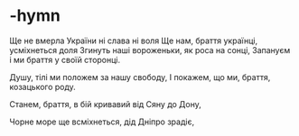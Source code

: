 ﻿# -hymn
Ще не вмерла України ні слава ні воля
Ще нам, браття українці, усміхнеться доля
Згинуть наші вороженьки, як роса на сонці,
Запануєм і ми браття у своїй сторонці.

Душу, тілі ми положем за нашу свободу,
І покажем, що ми, браття, козацького роду. 

Станем, браття, в бій кривавий від Сяну до Дону,

Чорне море ще всміхнеться, дід Дніпро зрадіє,


